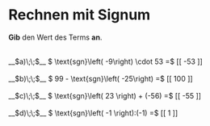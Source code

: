 <!--
version:  0.0.1

language: de

@style
main > *:not(:last-child) {
  margin-bottom: 3rem;
}

input {
    text-align: center;
}

.flex-container {
    display: flex;
    flex-wrap: wrap;
    align-items: stretch;
    gap: 20px;
}

.flex-child {
    flex: 1;
    min-width: 350px;
    margin-right: 20px;
}

@media (max-width: 400px) {
    .flex-child {
        flex: 100%;
        margin-right: 0;
    }
}
@end

formula: \carry   \textcolor{red}{\scriptsize #1}
formula: \digit   \rlap{\carry{#1}}\phantom{#2}#2
formula: \permil  \text{‰}

import: https://raw.githubusercontent.com/LiaTemplates/Tikz-Jax/main/README.md

script: https://cdn.jsdelivr.net/gh/LiaTemplates/Tikz-Jax@main/dist/index.js


tags: Signum, Negative Zahlen, sehr leicht, sehr niedrig, Angeben

comment: Rechne mit der Signumsfunktion von ganzen Zahlen im Kopf.

author: Martin Lommatzsch

-->




# Rechnen mit Signum

**Gib** den Wert des Terms **an**.

<section class="flex-container">

<div class="flex-child">
<br>
__$a)\;\;$__ $ \text{sgn}\left( -9\right) \cdot 53 =$ [[ -53   ]]
<br>
</div> 
<div class="flex-child">
<br>
__$b)\;\;$__ $ 99 - \text{sgn}\left( -25\right) =$ [[  100  ]]
<br>
</div> 
<div class="flex-child">
<br>
__$c)\;\;$__ $ \text{sgn}\left( 23 \right) + (-56) =$ [[  -55  ]]
<br>
</div> 
<div class="flex-child">
<br>
__$d)\;\;$__ $ \text{sgn}\left( -1 \right):(-1) =$ [[  1  ]]
<br>
</div> 
</section>
<br>
<br>
<br>
<br>

